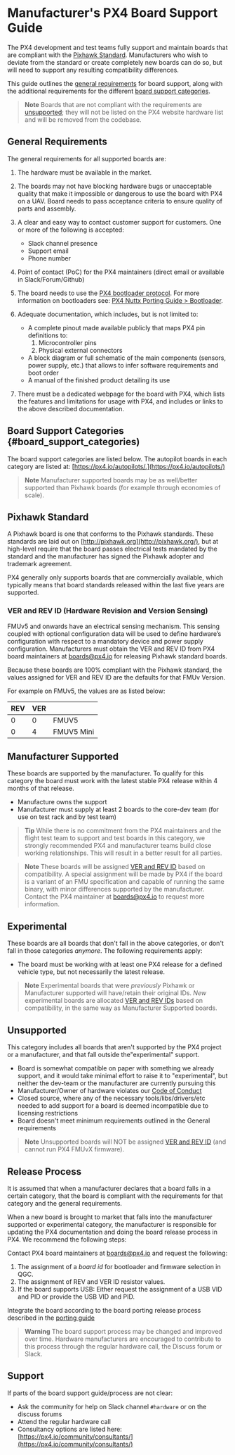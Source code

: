 # Manufacturer's PX4 Board Support Guide

The PX4 development and test teams fully support and maintain boards that are compliant with the [Pixhawk Standard](https://pixhawk.org/standards/).
Manufacturers who wish to deviate from the standard or create completely new boards can do so, but will need to support any resulting compatibility differences.

 This guide outlines the [general requirements](#general_requirements) for board support, along with the additional requirements for the different [board support categories](#board_support_categories).

> **Note** Boards that are not compliant with the requirements are [unsupported](#unsupported);
  they will not be listed on the PX4 website hardware list and will be removed from the codebase.

<a id="general_requirements"></a>
## General Requirements

The general requirements for all supported boards are:

1. The hardware must be available in the market.
1. The boards may not have blocking hardware bugs or unacceptable quality that make it impossible or dangerous to use the board with PX4 on a UAV.
   Board needs to pass acceptance criteria to ensure quality of parts and assembly.
1. A clear and easy way to contact customer support for customers.
   One or more of the following is accepted:
   - Slack channel presence
   - Support email
   - Phone number

1. Point of contact (PoC) for the PX4 maintainers (direct email or available in Slack/Forum/Github)
1. The board needs to use the [PX4 bootloader protocol](https://github.com/PX4/PX4-Autopilot/tree/master/platforms/nuttx/src/bootloader).
   For more information on bootloaders see: [PX4 Nuttx Porting Guide > Bootloader](../hardware/porting_guide_nuttx.md#bootloader).
1. Adequate documentation, which includes, but is not limited to:
  
    - A complete pinout made available publicly that maps PX4 pin definitions to:
      1. Microcontroller pins
      2. Physical external connectors
    - A block diagram or full schematic of the main components (sensors, power supply, etc.) that allows to infer software requirements and boot order
    - A manual of the finished product detailing its use
1. There must be a dedicated webpage for the board with PX4, which lists the features and limitations for usage with PX4, and includes or links to the above described documentation.

## Board Support Categories {#board_support_categories)

The board support categories are listed below. The autopilot boards in each category are listed at: [https://px4.io/autopilots/.](https://px4.io/autopilots/)

> **Note** Manufacturer supported boards may be as well/better supported than Pixhawk boards (for example through economies of scale).

## Pixhawk Standard

A Pixhawk board is one that conforms to the Pixhawk standards. These standards are laid out on [http://pixhawk.org](http://pixhawk.org/), but at high-level require that the board passes electrical tests mandated by the standard and the manufacturer has signed the Pixhawk adopter and trademark agreement.

PX4 generally only supports boards that are commercially available, which typically means that board standards released within the last five years are supported.

<a id="ver_rev_id"></a>
### VER and REV ID (Hardware Revision and Version Sensing)

FMUv5 and onwards have an electrical sensing mechanism.
This sensing coupled with optional configuration data will be used to define hardware’s configuration with respect to a mandatory device and power supply configuration. Manufacturers must obtain the VER and REV ID from PX4 board maintainers at [boards@px4.io](mailto:boards@px4.io) for releasing Pixhawk standard boards. 

Because these boards are 100% compliant with the Pixhawk standard, the values assigned for VER and REV ID are the defaults for that FMUv Version.

For example on FMUv5, the values are as listed below:

REV | VER |  &nbsp;
--- | --- | ---
0 | 0 | FMUV5
0 | 4 | FMUV5 Mini


## Manufacturer Supported

These boards are supported by the manufacturer.
To qualify for this category the board must work with the latest stable PX4 release within 4 months of that release.

- Manufacture owns the support
- Manufacturer must supply at least 2 boards to the core-dev team (for use on test rack and by test team)

> **Tip** While there is no commitment from the PX4 maintainers and the flight test team to support and test boards in this category, we strongly recommended PX4 and manufacturer teams build close working relationships.
  This will result in a better result for all parties.

<span></span>
> **Note** These boards will be assigned [VER and REV ID](#ver_rev_id) based on compatibility.
  A special assignment will be made by PX4 if the board is a variant of an FMU specification and capable of running the same binary, with minor differences supported by the manufacturer. 
  Contact the PX4 maintainer at [boards@px4.io](mailto:boards@px4.io) to request more information.

## Experimental

These boards are all boards that don't fall in the above categories, or don't fall in those categories _anymore_.
The following requirements apply:

- The board must be working with at least one PX4 release for a defined vehicle type, but not necessarily the latest release.

<span></span>
> **Note** Experimental boards that were _previously_ Pixhawk or Manufacturer supported will have/retain their original IDs.
  *New* experimental boards are allocated [VER and REV IDs](#ver_rev_id) based on compatibility, in the same way as Manufacturer Supported boards.
  

<a id="unsupported"></a>
## Unsupported

This category includes all boards that aren't supported by the PX4 project or a manufacturer, and that fall outside the"experimental" support.

- Board is somewhat compatible on paper with something we already support, and it would take minimal effort to raise it to "experimental", but neither the dev-team or the manufacturer are currently pursuing this
- Manufacturer/Owner of hardware violates our [Code of Conduct](https://discuss.px4.io/t/code-of-conduct/13655)
- Closed source, where any of the necessary tools/libs/drivers/etc needed to add support for a board is deemed incompatible due to licensing restrictions
- Board doesn't meet minimum requirements outlined in the General requirements

<span></span>
> **Note** Unsupported boards will NOT be assigned [VER and REV ID](#ver_rev_id) (and cannot run PX4 FMUvX firmware).

## Release Process

It is assumed that when a manufacturer declares that a board falls in a certain category, that the board is compliant with the requirements for that category and the general requirements.

When a new board is brought to market that falls into the manufacturer supported or experimental category, the manufacturer is responsible for updating the PX4 documentation and doing the board release process in PX4. We recommend the following steps:

Contact PX4 board maintainers at [boards@px4.io](mailto:boards@px4.io) and request the following:

1. The assignment of a *board id* for bootloader and firmware selection in QGC.
2. The assignment of REV and VER ID resistor values.
3. If the board supports USB: Either request the assignment of a USB VID and PID or provide the USB VID and PID.

Integrate the board according to the board porting release process described in the [porting guide](../hardware/porting_guide.md)

> **Warning** The board support process may be changed and improved over time.
  Hardware manufacturers are encouraged to contribute to this process through the regular hardware call, the Discuss forum or Slack.

## Support

If parts of the board support guide/process are not clear:

- Ask the community for help on Slack channel `#hardware` or on the discuss forums
- Attend the regular hardware call
- Consultancy options are listed here: [https://px4.io/community/consultants/](https://px4.io/community/consultants/)
